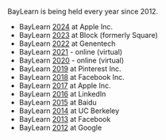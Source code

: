 BayLearn is being held every year since 2012.

* BayLearn [2024](2024/index.html) at Apple Inc.
* BayLearn [2023](2023/index.html) at Block (formerly Square)
* BayLearn [2022](2022/index.html) at Genentech
* BayLearn [2021](2021/index.html) - online (virtual)
* BayLearn [2020](2020/index.html) - online (virtual)
* BayLearn [2019](2019/index.html) at Pinterest Inc.
* BayLearn [2018](2018/index.html) at Facebook Inc.
* BayLearn [2017](2017/index.html) at Apple Inc.
* BayLearn [2016](2016/index.html) at LinkedIn
* BayLearn [2015](2015/index.html) at Baidu
* BayLearn [2014](2014/index.html) at UC Berkeley
* BayLearn [2013](2013/index.html) at Facebook
* BayLearn [2012](2012/index.html) at Google
